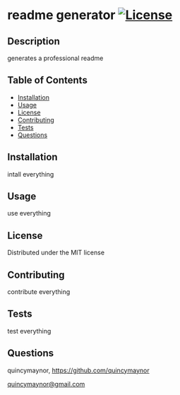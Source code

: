 # readme generator   [![License](https://img.shields.io/badge/License-MIT-green.svg)](https://opensource.org/licenses/Apache-2.0)

## Description

generates a professional readme

## Table of Contents

<ul>
    <li><a href="#installation">Installation</a></li>
    <li><a href="#usage">Usage</a></li>
    <li><a href="#license">License</a></li>
    <li><a href="#contributing">Contributing</a></li>
    <li><a href="#tests">Tests</a></li>
    <li><a href="#questions">Questions</a></li>
</ul>

## Installation

intall everything

## Usage

use everything

## License

Distributed under the MIT license

## Contributing

contribute everything

## Tests

test everything

## Questions
quincymaynor, https://github.com/quincymaynor

quincymaynor@gmail.com

